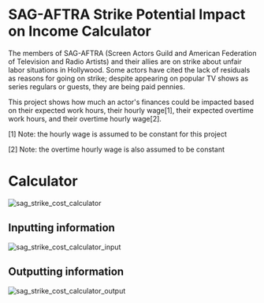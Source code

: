 # SAG-AFTRA Strike Potential Impact on Income Calculator
The members of SAG-AFTRA (Screen Actors Guild and American Federation of Television and Radio Artists) and their allies are on strike about unfair labor situations in Hollywood. Some actors have cited the lack of residuals as reasons for going on strike; despite appearing on popular TV shows as series regulars or guests, they are being paid pennies.

This project shows how much an actor's finances could be impacted based on their expected work hours, their hourly wage[1], their expected overtime work hours, and their overtime hourly wage[2].

[1] Note: the hourly wage is assumed to be constant for this project

[2] Note: the overtime hourly wage is also assumed to be constant

# Calculator
![sag_strike_cost_calculator](https://github.com/casychow/sag_strike_income_impact/assets/58012214/6964415b-2d64-4ef4-8063-77cb81573cf9)

## Inputting information
![sag_strike_cost_calculator_input](https://github.com/casychow/sag_strike_income_impact/assets/58012214/c4dd211d-4693-4fa5-9f71-c5254c0a03c1)

## Outputting information
![sag_strike_cost_calculator_output](https://github.com/casychow/sag_strike_income_impact/assets/58012214/1220e11a-5b5e-47b3-9453-cc96221e6d96)
